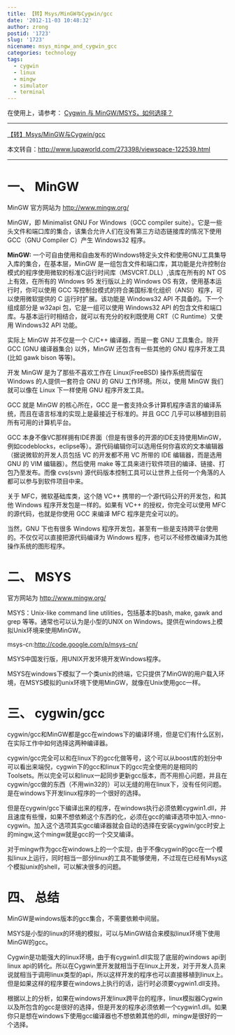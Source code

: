 ```yaml
---
title: 【转】Msys/MinGW与Cygwin/gcc
date: '2012-11-03 10:48:32'
author: zrong
postid: '1723'
slug: '1723'
nicename: msys_mingw_and_cygwin_gcc
categories: technology
tags:
  - cygwin
  - linux
  - mingw
  - simulator
  - terminal
---
```


在使用上，请参考： [Cygwin 与 MinGW/MSYS，如何选择？](http://blog.zengrong.net/post/1557.html)

----

[【转】Msys/MinGW与Cygwin/gcc](http://blog.zengrong.net/post/1723.html)
 
本文转自：<http://www.lupaworld.com/273398/viewspace-122539.html>

----

# 一、 MinGW

MinGW 官方网站为 <http://www.mingw.org/>

MinGW，即 Minimalist GNU For Windows（GCC compiler suite）。它是一些头文件和端口库的集合，该集合允许人们在没有第三方动态链接库的情况下使用 GCC（GNU Compiler C）产生 Windows32 程序。

**MinGW:** 一个可自由使用和自由发布的Windows特定头文件和使用GNU工具集导入库的集合，在基本层，MinGW 是一组包含文件和端口库，其功能是允许控制台模式的程序使用微软的标准C运行时间库（MSVCRT.DLL）,该库在所有的 NT OS 上有效，在所有的 Windows 95 发行版以上的 Windows OS 有效，使用基本运行时，你可以使用 GCC 写控制台模式的符合美国标准化组织（ANSI）程序，可以使用微软提供的 C 运行时扩展。该功能是 Windows32 API 不具备的。下一个组成部分是 w32api 包，它是一组可以使用 Windows32 API 的包含文件和端口库。与基本运行时相结合，就可以有充分的权利既使用 CRT（C Runtime）又使用 Windows32 API 功能。

实际上 MinGW 并不仅是一个 C/C++ 编译器，而是一套 GNU 工具集合。除开 GCC (GNU 编译器集合) 以外，MinGW 还包含有一些其他的 GNU 程序开发工具 (比如 gawk bison 等等)。

开发 MinGW 是为了那些不喜欢工作在 Linux(FreeBSD) 操作系统而留在 Windows 的人提供一套符合 GNU 的 GNU 工作环境。所以，使用 MinGW 我们就可以像在 Linux 下一样使用 GNU 程序开发工具。

GCC 就是 MinGW 的核心所在，GCC 是一套支持众多计算机程序语言的编译系统，而且在语言标准的实现上是最接近于标准的。并且 GCC 几乎可以移植到目前所有可用的计算机平台。

GCC 本身不像VC那样拥有IDE界面（但是有很多的开源的IDE支持使用MinGW，例如codeblocks，eclipse等）。源代码编辑你可以选用任何你喜欢的文本编辑器（据说微软的开发人员包括 VC 的开发都不用 VC 所带的 IDE 编辑器，而是选用 GNU 的 VIM 编辑器）。然后使用 make 等工具来进行软件项目的编译、链接、打包乃至发布。而像 cvs(svn) 源代码版本控制工具可以让世界上任何一个角落的人都可以参与到软件项目中来。

关于 MFC，微软基础库类，这个随 VC++ 携带的一个源代码公开的开发包，和其他 Windows 程序开发包是一样的。如果有 VC++ 的授权，你完全可以使用 MFC 的源代码，也就是你使用 GCC 来编译 MFC 程序是完全可以的。

当然，GNU 下也有很多 Windows 程序开发包，甚至有一些是支持跨平台使用的。不仅仅可以直接把源代码编译为 Windows 程序，也可以不经修改编译为其他操作系统的图形程序。
 
# 二、 MSYS 

官方网站为 <http://www.mingw.org/>

MSYS：Unix-like command line utilities，包括基本的bash, make, gawk and grep 等等。通常也可以认为是小型的UNIX on Windows。提供在windows上模拟Unix环境来使用MinGW。

msys-cn:<http://code.google.com/p/msys-cn/>

MSYS中国发行版，用UNIX开发环境开发Windows程序。

MSYS在windows下模拟了一个类unix的终端，它只提供了MinGW的用户载入环境，在MSYS模拟的unix环境下使用MinGW，就像在Unix使用gcc一样。

# 三、 cygwin/gcc

cygwin/gcc和MinGW都是gcc在windows下的编译环境，但是它们有什么区别，在实际工作中如何选择这两种编译器。

cygwin/gcc完全可以和在linux下的gcc化做等号，这个可以从boost库的划分中可以看出来端倪，cygwin下的gcc和linux下的gcc完全使用的是相同的Toolsets。所以完全可以和linux一起同步更新gcc版本，而不用担心问题，并且在cygwin/gcc做的东西（不用win32的）可以无缝的用在linux下，没有任何问题。是在windows下开发linux程序的一个很好的选择。

但是在cygwin/gcc下编译出来的程序，在windows执行必须依赖cygwin1.dll，并且速度有些慢，如果不想依赖这个东西的化，必须在gcc的编译选项中加入-mno-cygwin。加入这个选项其实gcc编译器就会自动的选择在安装cygwin/gcc时安上的mingw,这个mingw就是gcc的一个交叉编译。

对于mingw作为gcc在windows上的一个实现，由于不像cygwin的gcc在一个模拟linux上运行，同时相当一部分linux的工具不能够使用，不过现在已经有Msys这个模拟unix的shell，可以解决很多的问题。
 
# 四、 总结

MinGW是windows版本的gcc集合，不需要依赖中间层。

MSYS是小型的linux的环境的模拟，可以与MinGW结合来模拟linux环境下使用MinGW的gcc。

Cygwin是功能强大的linux环境，由于有cygwin1.dll实现了底层的windows api到linux api的转化。所以在Cygwin里开发就相当于在linux上开发，对于开发人员来说就相当于调用linux类型的api，所以这样开发的程序也可以直接移植到linux上。但是如果这样的程序要在windows上执行的话，运行时必须要cygwin1.dll支持。

根据以上的分析，如果在windows开发linux跨平台的程序，linux模拟器Cygwin以及所包含的gcc是很好的选择，但是开发的程序必须依赖一个cygwin1.dll。如果你只是想在windows下使用gcc编译器也不想依赖其他的dll，mingw是很好的一个选择。
